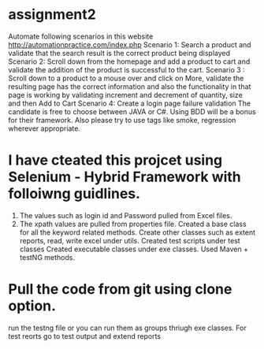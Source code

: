 # assignment2
Automate following scenarios in this website http://automationpractice.com/index.php 
Scenario 1: Search a product and validate that the search result is the correct product being displayed 
Scenario 2: Scroll down from the homepage and add a product to cart and validate the addition of the product is successful to the cart. 
Scenario 3 : Scroll down to a product to a mouse over and click on More, validate the resulting page has the correct information and also the functionality in that page is working by validating increment and decrement of quantity, size and then Add to Cart 
Scenario 4: Create a login page failure validation 
The candidate is free to choose between JAVA or C#. Using BDD will be a bonus for their framework. Also please try to use tags like smoke, regression wherever appropriate.

# I have cteated this projcet using Selenium - Hybrid Framework with folloiwng guidlines. 
1. The values such as login id and Password pulled from Excel files. 
2. The xpath values are pulled from properties file. 
Created a base class for all the keyword related methods. 
Create other classes such as extent reports, read, write excel under utils. 
Created test scripts under test classes
Created executable classes under exe classes. 
Used Maven + testNG methods. 

# Pull the code from git using clone option. 
run the testng file or you can run them as groups thriugh exe classes. 
For test reorts go to test output and extend reports 
